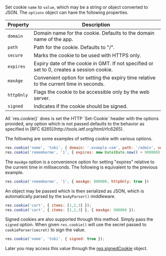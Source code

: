 Set cookie `name` to `value`, which may be a string or object converted to JSON. The `options` object can have the following properties.

| Property    | Description                                                             |
|-------------|-------------------------------------------------------------------------|
| `domain`    | Domain name for the cookie. Defaults to the domain name of the app.
| `path`      | Path for the cookie. Defaults to "/".
| `secure`    | Marks the cookie to be used with HTTPS only.
| `expires`   | Expiry date of the cookie in GMT. If not specified or set to 0, creates a session cookie.
| `maxAge`    | Convenient option for setting the expiry time relative to the current time in seconds.
| `httpOnly`  | Flags the cookie to be accessible only by the web server.
| `signed`    | Indicates if the cookie should be signed.

<div class="doc-box doc-notice">
All `res.cookie()` does is set the HTTP `Set-Cookie` header with the options provided, any option which is not passed defaults to the behavior as specified in [RFC 6265](http://tools.ietf.org/html/rfc6265).
</div>

The following are some examples of setting cookie with various options.

```js
res.cookie('name', 'tobi', { domain: '.example.com', path: '/admin', secure: true });
res.cookie('rememberme', '1', { expires: new Date(Date.now() + 900000), httpOnly: true });
```

The `maxAge` option is a convenience option for setting "expires" relative to the current time in milliseconds. The following is equivalent to the previous example.

```js
res.cookie('rememberme', '1', { maxAge: 900000, httpOnly: true })
```

An object may be passed which is then serialized as JSON, which is automatically parsed by the `bodyParser()` middleware.

```js
res.cookie('cart', { items: [1,2,3] });
res.cookie('cart', { items: [1,2,3] }, { maxAge: 900000 });
```

 Signed cookies are also supported through this method. Simply pass the `signed` option. When given `res.cookie()` will use the secret passed to `cookieParser(secret)` to sign the value.

```js
res.cookie('name', 'tobi', { signed: true });
```

Later you may access this value through the [req.signedCookie](#req.signedCookies) object.
